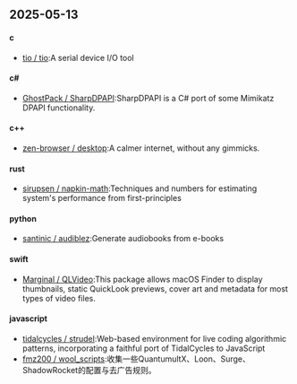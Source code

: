 ## 2025-05-13
#### c
* [tio / tio](https://github.com/tio/tio):A serial device I/O tool
#### c#
* [GhostPack / SharpDPAPI](https://github.com/GhostPack/SharpDPAPI):SharpDPAPI is a C# port of some Mimikatz DPAPI functionality.
#### c++
* [zen-browser / desktop](https://github.com/zen-browser/desktop):A calmer internet, without any gimmicks.
#### rust
* [sirupsen / napkin-math](https://github.com/sirupsen/napkin-math):Techniques and numbers for estimating system's performance from first-principles
#### python
* [santinic / audiblez](https://github.com/santinic/audiblez):Generate audiobooks from e-books
#### swift
* [Marginal / QLVideo](https://github.com/Marginal/QLVideo):This package allows macOS Finder to display thumbnails, static QuickLook previews, cover art and metadata for most types of video files.
#### javascript
* [tidalcycles / strudel](https://github.com/tidalcycles/strudel):Web-based environment for live coding algorithmic patterns, incorporating a faithful port of TidalCycles to JavaScript
* [fmz200 / wool_scripts](https://github.com/fmz200/wool_scripts):收集一些QuantumultX、Loon、Surge、ShadowRocket的配置与去广告规则。
